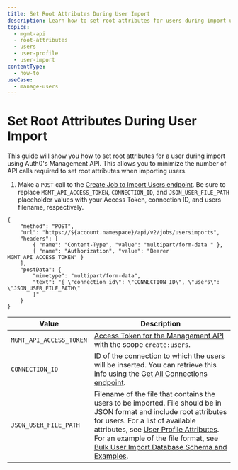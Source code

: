 ```yaml
---
title: Set Root Attributes During User Import
description: Learn how to set root attributes for users during import using the Auth0 Management API.
topics:
  - mgmt-api
  - root-attributes
  - users
  - user-profile
  - user-import
contentType:
  - how-to
useCase:
  - manage-users
---
```

# Set Root Attributes During User Import

This guide will show you how to set root attributes for a user during import using Auth0's Management API. This allows you to minimize the number of API calls required to set root attributes when importing users.

1. Make a `POST` call to the [Create Job to Import Users endpoint](/api/management/v2#!/Jobs/post_users_imports). Be sure to replace `MGMT_API_ACCESS_TOKEN`, `CONNECTION_ID`, and `JSON_USER_FILE_PATH` placeholder values with your Access Token, connection ID, and users filename, respectively.

```har
{
	"method": "POST",
	"url": "https://${account.namespace}/api/v2/jobs/usersimports",
    "headers": [
  	    { "name": "Content-Type", "value": "multipart/form-data " },
  	    { "name": "Authorization", "value": "Bearer MGMT_API_ACCESS_TOKEN" }
	],
	"postData": {
        "mimetype": "multipart/form-data",
        "text": "{ \"connection_id\": \"CONNECTION_ID\", \"users\": \"JSON_USER_FILE_PATH\"
        }"
	}
}
```

| **Value** | **Description** |
| - | - |
| `MGMT_API_ACCESS_TOKEN`  | [Access Token for the Management API](/api/management/v2/tokens) with the scope `create:users`. |
| `CONNECTION_ID` | ID of the connection to which the users will be inserted. You can retrieve this info using the [Get All Connections endpoint](/api/management/v2#!/Connections/get_connections). |
| `JSON_USER_FILE_PATH` | Filename of the file that contains the users to be imported. File should be in JSON format and include root attributes for users. For a list of available attributes, see [User Profile Attributes](/users/references/user-profile-structure#attributes). For an example of the file format, see [Bulk User Import Database Schema and Examples](/users/references/bulk-import-database-schema-examples). |